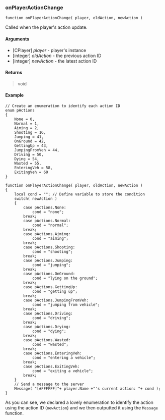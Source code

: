### onPlayerActionChange
```Squirrel
function onPlayerActionChange( player, oldAction, newAction )
```

Called when the player's action update.

#### Arguments

- [CPlayer] *player* - player's instance
- [integer] *oldAction* - the previous action ID
- [integer] *newAction* - the latest action ID

#### Returns
> void

#### Example
```Squirrel
// Create an enumeration to identify each action ID
enum pActions
{
    None = 0,
    Normal = 1,
    Aiming = 2,
    Shooting = 16,
    Jumping = 41,
    OnGround = 42,
    GettingUp = 43,
    JumpingFromVeh = 44,
    Driving = 50,
    Dying = 54,
    Wasted = 55,
    EnteringVeh = 58,
    ExitingVeh = 60
}

function onPlayerActionChange( player, oldAction, newAction )
{
    local cond = ""; // Define variable to store the condition
    switch( newAction )
    {
        case pActions.None:
            cond = "none";
        break;
        case pActions.Normal:
            cond = "normal";
        break;
        case pActions.Aiming:   
            cond = "aiming";
        break;
        case pActions.Shooting:
            cond = "shooting";
        break;
        case pActions.Jumping:
            cond = "jumping";
        break;
        case pActions.OnGround:
            cond = "lying on the ground";
        break;
        case pActions.GettingUp:
            cond = "getting up";
        break;
        case pActions.JumpingFromVeh:
            cond = "jumping from vehicle";
        break;
        case pActions.Driving:
            cond = "driving";
        break;
        case pActions.Drying:
            cond = "dying";
        break;
        case pActions.Wasted:
            cond = "wasted";
        break;
        case pActions.EnteringVeh:
            cond = "entering a vehicle";
        break;
        case pActions.ExitingVeh:
            cond = "exiting a vehicle";
        break;
    }
    // Send a message to the server
    Message( "[#FFFFFF]"+ player.Name +"'s current action: "+ cond );
}
```

As you can see, we declared a lovely enumeration to identify the action using the action ID (`newAction`) and we then outputted it using the `Message` function.

